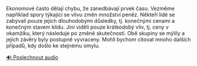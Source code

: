 
Ekonomové často dělají chybu, že zanedbávají prvek času. Vezměme například spory týkající se vlivu změn množství peněz. Někteří lidé se zabývali pouze jejich dlouhodobými důsledky, tj. konečnými cenami a konečným stavem klidu. Jiní viděli pouze krátkodobý vliv, tj. ceny v okamžiku, který následuje po změně skutečností. Obě skupiny se mýlily a jejich závěry byly postupně vyvraceny. Mohli bychom citovat mnoho dalších případů, kdy došlo ke stejnému omylu.

[🔊 Poslechnout audio](/data/7-paragraphs/audio/chapter_48/para_011-Ekonomov-asto-dlaj-chybu-e-zanedbvaj-prvek.mp3)
